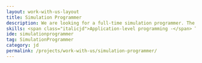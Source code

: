 ```yaml
---
layout: work-with-us-layout
title: Simulation Programmer
description: We are looking for a full-time simulation programmer. The applicant must either possess 3-5 years of prior experience in software development, or in developing simulations using general purpose languages such as Java/ Python. <br/><br/>Being a research organisation, we encourage all our researchers to explore new avenues of both research and practice. <br/><br/>The simulation programmer will have the following responsibilities - <br/>Simulation programming using Java and Python, and developing quick model-prototypes using tools such as NetLogo. Experience with web-programming, in order to develop front-ends for the simulations is a added bonus.<br/><br/>The applicant will be working in a interdisciplinary team, and has to communicate and work with people from different backgrounds. Ability to work independently, and the ability to work on multiple projects concurrently is important.
skills: <span class="italicjd">Application-level programming -</span> The candidate should be proficient in Java and Python (or similar languages). The candidate should have the ability to pick up new tools and languages based on need. <br/><span class="italicjd">Web-development -</span> The candidate should have experience with web development, either PHP based (vanilla or frameworks such as Symfony), or Rails/Django based development. <br/><span class="italicjd">Additional skills -</span> Proficiency in C++ would be a bonus.
ide: simulationprogrammer
tag: SimulationProgrammer
category: jd
permalink: /projects/work-with-us/simulation-programmer/
---
```


